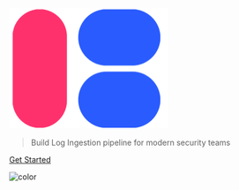 <!-- _coverpage.md -->


<!-- ![logo](_assets/logo.png) -->
![logo](_assets/logo1.png)

<!-- # **ops_brew <small> </small>**  -->

> Build Log Ingestion pipeline for modern security teams


<!-- Offload your platform engineering workloads for data brewing (Ingestion, Transformation, Actions). -->

<!-- [GitHub](https://github.com/adfolks) -->
[Get Started](#ops_brew)

![color](#ffffff)